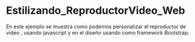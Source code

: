# Estilizando_ReproductorVideo_Web
En este ejemplo se muestra como podemos personalizar el reproductor de video , usando javascript  y en el diseño usando como framework Bootstrap.

